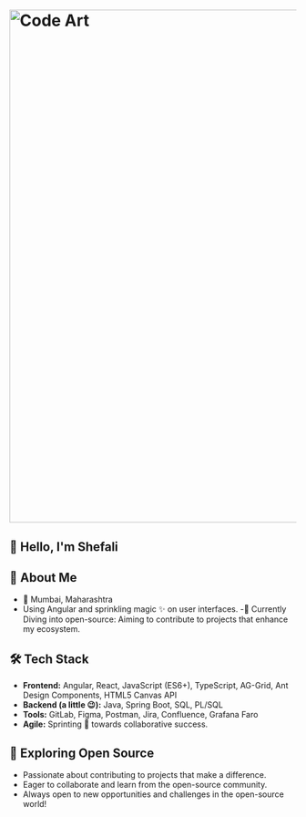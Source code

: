 # [<img src="https://i.pinimg.com/originals/70/84/c6/7084c682f10716fcaf0469b550a92b6a.gif" alt="Code Art" width="900">](https://i.pinimg.com/originals/70/84/c6/7084c682f10716fcaf0469b550a92b6a.gif)

## 👋 Hello, I'm Shefali


## 🚀 About Me

- 📍 Mumbai, Maharashtra
-    Using Angular and sprinkling magic ✨ on user interfaces.
-🌱 Currently Diving into open-source: Aiming to contribute to projects that enhance my ecosystem.

## 🛠️ Tech Stack

- **Frontend:** Angular, React, JavaScript (ES6+), TypeScript, AG-Grid, Ant Design Components, HTML5 Canvas API
- **Backend (a little 😉):** Java, Spring Boot, SQL, PL/SQL
- **Tools:** GitLab, Figma, Postman, Jira, Confluence, Grafana Faro
- **Agile:** Sprinting 🏃 towards collaborative success.

## 🌱 Exploring Open Source

- Passionate about contributing to projects that make a difference.
- Eager to collaborate and learn from the open-source community.
- Always open to new opportunities and challenges in the open-source world!

